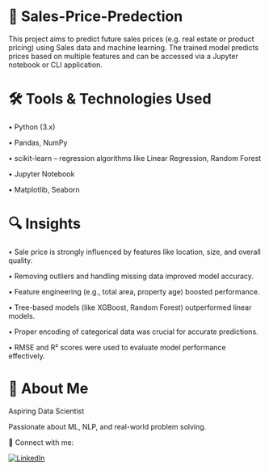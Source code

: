 # 🧠 Sales-Price-Predection
This project aims to predict future sales prices (e.g. real estate or product pricing) using Sales data and machine learning. The trained model predicts prices based on multiple features and can be accessed via a Jupyter notebook or CLI application.
# 🛠️ Tools & Technologies Used
• Python (3.x)

• Pandas, NumPy 

• scikit-learn – regression algorithms like Linear Regression, Random Forest

• Jupyter Notebook 

• Matplotlib, Seaborn
#  🔍 Insights
• Sale price is strongly influenced by features like location, size, and overall quality.

• Removing outliers and handling missing data improved model accuracy.

• Feature engineering (e.g., total area, property age) boosted performance.

• Tree-based models (like XGBoost, Random Forest) outperformed linear models.

• Proper encoding of categorical data was crucial for accurate predictions.

• RMSE and R² scores were used to evaluate model performance effectively.

# 👤 About Me
Aspiring Data Scientist

Passionate about ML, NLP, and real-world problem solving.

📍 Connect with me:

[![LinkedIn](https://img.shields.io/badge/-LinkedIn-0A66C2?style=flat&logo=linkedin&logoColor=white)](https://www.linkedin.com/in/muhammad-saad-raza-7a98b0286)
